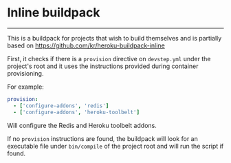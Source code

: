 # Inline buildpack
------------------

This is a buildpack for projects that wish to build themselves and is partially
based on https://github.com/kr/heroku-buildpack-inline

First, it checks if there is a `provision` directive on `devstep.yml` under
the project's root and it uses the instructions provided during container
provisioning.

For example:

```yaml
provision:
  - ['configure-addons', 'redis']
  - ['configure-addons', 'heroku-toolbelt']
```

Will configure the Redis and Heroku toolbelt addons.

If no `provision` instructions are found, the buildpack will look for an
executable file under `bin/compile` of the project root and will run the script
if found.
